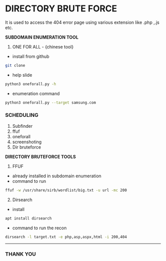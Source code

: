 # DIRECTORY BRUTE FORCE

It is used to access the 404 error page using various extension like .php ,.js etc.

**SUBDOMAIN ENUMERATION TOOL** 
1. ONE FOR ALL - {chinese tool}
- install from github
```bash
git clone
```
- help slide
```bash
python3 oneforall.py -h 
```
- enumeration command 
```bash
python3 oneforall.py --target samsung.com
```

### SCHEDULING
1. Subfinder
2. ffuf 
3. oneforall
4. screenshoting
6. Dir bruteforce 

**DIRECTORY BRUTEFORCE TOOLS**
1. FFUF 
- already installed in subdomain enumeration 
- command to run
```bash
ffuf -w /usr/share/sirb/wordlist/big.txt -u url -mc 200
```

2. Dirsearch
- install
```bash
apt install dirsearch
```
- command to run the recon
```bash
dirsearch -l target.txt -e php,asp,aspx,html -i 200,404
```
 

---

### THANK YOU 
